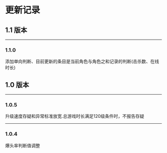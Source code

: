 # 更新记录

## 1.1 版本

---
### 1.1.0
添加单向判断、目前更新的条目是当前角色与角色之和记录的判断(击杀数、在线时长)
## 1.0 版本

---
### 1.0.5
升级速度存疑和异常标准放宽.总游戏时长满足120级条件时，不报告存疑

---
### 1.0.4
爆头率判断值调整
